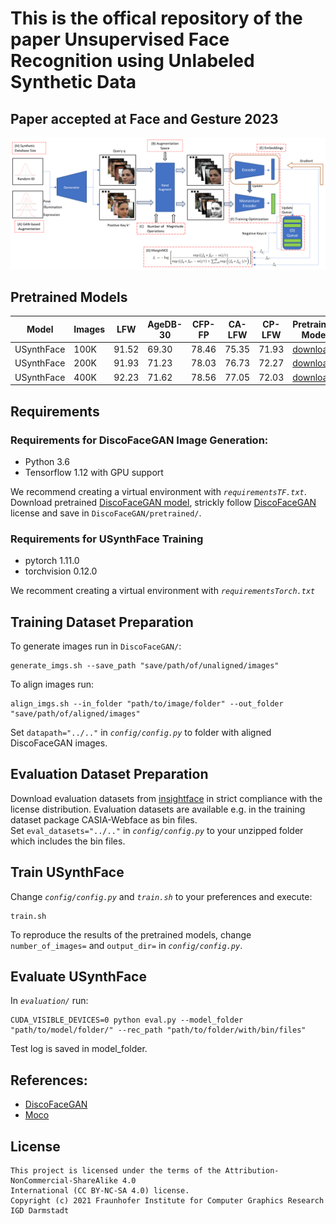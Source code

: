 # This is the offical repository of the paper Unsupervised Face Recognition using Unlabeled Synthetic Data
## Paper accepted at Face and Gesture 2023 
![USynthFace Overview](images/USynthFace_framework.png?raw=true)

## Pretrained Models
| Model  | Images | LFW | AgeDB-30 | CFP-FP | CA-LFW | CP-LFW | Pretrained Model |
| ----------- | ---- | ----- | ----- | ----- | ----- | ----- | ---------------- |
| USynthFace  | 100K | 91.52 | 69.30 | 78.46 | 75.35 | 71.93 | [download](link) |
| USynthFace  | 200K | 91.93 | 71.23 | 78.03 | 76.73 | 72.27 | [download](link) |
| USynthFace  | 400K | 92.23 | 71.62 | 78.56 | 77.05 | 72.03 | [download](link) |


## Requirements
### Requirements for DiscoFaceGAN Image Generation:
- Python 3.6
- Tensorflow 1.12 with GPU support

We recommend creating a virtual environment with *`requirementsTF.txt`*.  
Download pretrained [DiscoFaceGAN model](https://drive.google.com/uc?id=1nT_cf610q5mxD_jACvV43w4SYBxsPUBq), strickly follow [DiscoFaceGAN](https://github.com/microsoft/DiscoFaceGAN) license and save in `DiscoFaceGAN/pretrained/`. 

### Requirements for USynthFace Training
- pytorch 1.11.0
- torchvision 0.12.0

We recomment creating a virtual environment with *`requirementsTorch.txt`*


## Training Dataset Preparation
To generate images run in `DiscoFaceGAN/`:
```
generate_imgs.sh --save_path "save/path/of/unaligned/images"
```

To align images run:
```
align_imgs.sh --in_folder "path/to/image/folder" --out_folder "save/path/of/aligned/images"
```
Set `datapath="../.."` in *`config/config.py`* to folder with aligned DiscoFaceGAN images.

## Evaluation Dataset Preparation
Download evaluation datasets from [insightface](https://github.com/deepinsight/insightface/tree/master/recognition/_datasets_) in strict compliance with the license distribution. Evaluation datasets are available e.g. in the training dataset package CASIA-Webface as bin files.  
Set `eval_datasets="../.."` in *`config/config.py`* to your unzipped folder which includes the bin files.

## Train USynthFace
Change *`config/config.py`* and *`train.sh`* to your preferences and execute:
```
train.sh
```

To reproduce the results of the pretrained models, change `number_of_images=` and `output_dir=` in *`config/config.py`*.

## Evaluate USynthFace
In *`evaluation/`* run:
```
CUDA_VISIBLE_DEVICES=0 python eval.py --model_folder "path/to/model/folder/" --rec_path "path/to/folder/with/bin/files"
```
Test log is saved in model_folder.


## References:
- [DiscoFaceGAN](https://github.com/microsoft/DiscoFaceGAN) 
- [Moco](https://github.com/facebookresearch/moco)


## License

```
This project is licensed under the terms of the Attribution-NonCommercial-ShareAlike 4.0 
International (CC BY-NC-SA 4.0) license. 
Copyright (c) 2021 Fraunhofer Institute for Computer Graphics Research IGD Darmstadt
```